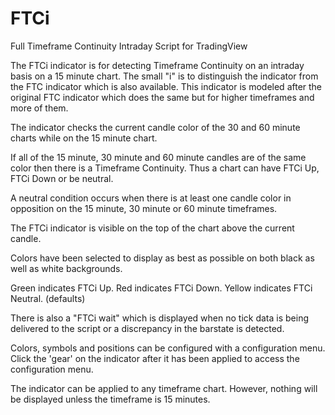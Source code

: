 # FTCi
Full Timeframe Continuity Intraday Script for TradingView

The FTCi indicator is for detecting Timeframe Continuity on an intraday basis on a 15 minute chart. The small "i" is to distinguish the indicator from the FTC indicator which is also available.
This indicator is modeled after the original FTC indicator which does the same but for higher timeframes and more of them.

The indicator checks the current candle color of the 30 and 60 minute charts while on the 15 minute chart.

If all of the 15 minute, 30 minute and 60 minute candles are of the same color then there is a Timeframe Continuity.
Thus a chart can have FTCi Up, FTCi Down or be neutral.

A neutral condition occurs when there is at least one candle color in opposition on the 15 minute, 30 minute or 60 minute timeframes.

The FTCi indicator is visible on the top of the chart above the current candle.

Colors have been selected to display as best as possible on both black as well as white backgrounds.

Green indicates FTCi Up.
Red indicates FTCi Down.
Yellow indicates FTCi Neutral.
(defaults)

There is also a "FTCi wait" which is displayed when no tick data is being delivered to the script or a discrepancy in the barstate is detected.

Colors, symbols and positions can be configured with a configuration menu.
Click the 'gear' on the indicator after it has been applied to access the configuration menu.

The indicator can be applied to any timeframe chart. However, nothing will be displayed unless the timeframe is 15 minutes.
